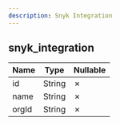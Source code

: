 ```yaml
---
description: Snyk Integration
---
```

snyk_integration
----------------

| **Name** | **Type** | **Nullable** |
| -------- | -------- | ------------ |
| id       | String   | &cross;      |
| name     | String   | &cross;      |
| orgId    | String   | &cross;      |
